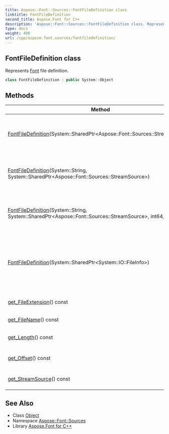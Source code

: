 ```yaml
---
title: Aspose::Font::Sources::FontFileDefinition class
linktitle: FontFileDefinition
second_title: Aspose.Font for C++
description: 'Aspose::Font::Sources::FontFileDefinition class. Represents Font file definition in C++.'
type: docs
weight: 400
url: /cpp/aspose.font.sources/fontfiledefinition/
---
```

## FontFileDefinition class


Represents [Font](../../aspose.font/font/) file definition.

```cpp
class FontFileDefinition : public System::Object
```

## Methods

| Method | Description |
| --- | --- |
| [FontFileDefinition](./fontfiledefinition/)(System::SharedPtr\<Aspose::Font::Sources::StreamSource\>) | Creates a file definition using file content only. |
| [FontFileDefinition](./fontfiledefinition/)(System::String, System::SharedPtr\<Aspose::Font::Sources::StreamSource\>) | Creates a file definition using file content only. |
| [FontFileDefinition](./fontfiledefinition/)(System::String, System::SharedPtr\<Aspose::Font::Sources::StreamSource\>, int64_t) | Creates a file definition using file content only. |
| [FontFileDefinition](./fontfiledefinition/)(System::SharedPtr\<System::IO::FileInfo\>) | Creates a file definition using font file (represented by FileInfo) and file content. |
| [get_FileExtension](./get_fileextension/)() const | Gets [Font](../../aspose.font/font/) file extension. |
| [get_FileName](./get_filename/)() const | Gets [Font](../../aspose.font/font/) file name. |
| [get_Length](./get_length/)() const | Gets length of the stream. |
| [get_Offset](./get_offset/)() const | Gets offset inside the stream. |
| [get_StreamSource](./get_streamsource/)() const | Gets the stream source. |
## See Also

* Class [Object](../../system/object/)
* Namespace [Aspose::Font::Sources](../)
* Library [Aspose.Font for C++](../../)
